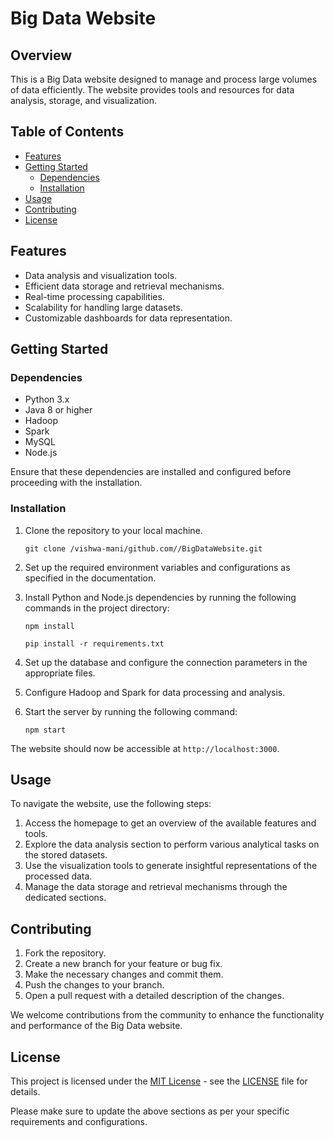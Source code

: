 # Big Data Website

## Overview

This is a Big Data website designed to manage and process large volumes of data efficiently. The website provides tools and resources for data analysis, storage, and visualization.

## Table of Contents

- [Features](#features)
- [Getting Started](#getting-started)
  - [Dependencies](#dependencies)
  - [Installation](#installation)
- [Usage](#usage)
- [Contributing](#contributing)
- [License](#license)

## Features

- Data analysis and visualization tools.
- Efficient data storage and retrieval mechanisms.
- Real-time processing capabilities.
- Scalability for handling large datasets.
- Customizable dashboards for data representation.

## Getting Started

### Dependencies

- Python 3.x
- Java 8 or higher
- Hadoop
- Spark
- MySQL
- Node.js

Ensure that these dependencies are installed and configured before proceeding with the installation.

### Installation

1. Clone the repository to your local machine.
   ```
   git clone /vishwa-mani/github.com//BigDataWebsite.git
   ```
2. Set up the required environment variables and configurations as specified in the documentation.

3. Install Python and Node.js dependencies by running the following commands in the project directory:
   ```
   npm install
   ```
   ```
   pip install -r requirements.txt
   ```
4. Set up the database and configure the connection parameters in the appropriate files.

5. Configure Hadoop and Spark for data processing and analysis.

6. Start the server by running the following command:
   ```
   npm start
   ```

The website should now be accessible at `http://localhost:3000`.

## Usage

To navigate the website, use the following steps:

1. Access the homepage to get an overview of the available features and tools.
2. Explore the data analysis section to perform various analytical tasks on the stored datasets.
3. Use the visualization tools to generate insightful representations of the processed data.
4. Manage the data storage and retrieval mechanisms through the dedicated sections.

## Contributing

1. Fork the repository.
2. Create a new branch for your feature or bug fix.
3. Make the necessary changes and commit them.
4. Push the changes to your branch.
5. Open a pull request with a detailed description of the changes.

We welcome contributions from the community to enhance the functionality and performance of the Big Data website.

## License

This project is licensed under the [MIT License](https://opensource.org/licenses/MIT) - see the [LICENSE](LICENSE) file for details.

Please make sure to update the above sections as per your specific requirements and configurations.
